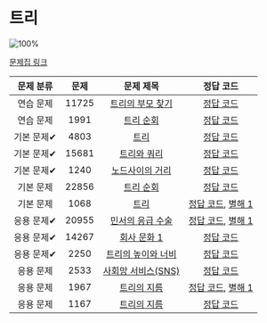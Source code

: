 # 트리

![100%](https://progress-bar.dev/13/?scale=13&title=progress&width=500&color=babaca&suffix=/13)

[문제집 링크](https://www.acmicpc.net/workbook/view/9657)

| 문제 분류 | 문제 | 문제 제목 | 정답 코드 |
| :--: | :--: | :--: | :--: |
| 연습 문제 | 11725 | [트리의 부모 찾기](https://www.acmicpc.net/problem/11725) | [정답 코드](../0x19/solutions/11725.cpp) |
| 연습 문제 | 1991 | [트리 순회](https://www.acmicpc.net/problem/1991) | [정답 코드](../0x19/solutions/1991.cpp) |
| 기본 문제✔ | 4803 | [트리](https://www.acmicpc.net/problem/4803) | [정답 코드](../0x19/solutions/4803.cpp) |
| 기본 문제✔ | 15681 | [트리와 쿼리](https://www.acmicpc.net/problem/15681) | [정답 코드](../0x19/solutions/15681.cpp) |
| 기본 문제✔ | 1240 | [노드사이의 거리](https://www.acmicpc.net/problem/1240) | [정답 코드](../0x19/solutions/1240.cpp) |
| 기본 문제 | 22856 | [트리 순회](https://www.acmicpc.net/problem/22856) | [정답 코드](../0x19/solutions/22856.cpp) |
| 기본 문제 | 1068 | [트리](https://www.acmicpc.net/problem/1068) | [정답 코드](../0x19/solutions/1068.cpp), [별해 1](../0x19/solutions/1068_1.cpp) |
| 응용 문제✔ | 20955 | [민서의 응급 수술](https://www.acmicpc.net/problem/20955) | [정답 코드](../0x19/solutions/20955.cpp), [별해 1](../0x19/solutions/20955_1.cpp) |
| 응용 문제✔ | 14267 | [회사 문화 1](https://www.acmicpc.net/problem/14267) | [정답 코드](../0x19/solutions/14267.cpp) |
| 응용 문제✔ | 2250 | [트리의 높이와 너비](https://www.acmicpc.net/problem/2250) | [정답 코드](../0x19/solutions/2250.cpp) |
| 응용 문제 | 2533 | [사회망 서비스(SNS)](https://www.acmicpc.net/problem/2533) | [정답 코드](../0x19/solutions/2533.cpp) |
| 응용 문제 | 1967 | [트리의 지름](https://www.acmicpc.net/problem/1967) | [정답 코드](../0x19/solutions/1967.cpp), [별해 1](../0x19/solutions/1967_1.cpp) |
| 응용 문제 | 1167 | [트리의 지름](https://www.acmicpc.net/problem/1167) | [정답 코드](../0x19/solutions/1167.cpp) |
